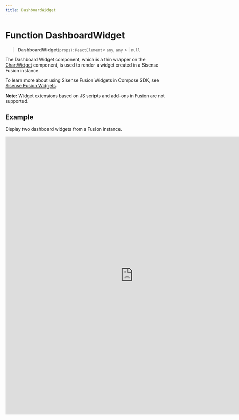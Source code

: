 ```yaml
---
title: DashboardWidget
---
```


# Function DashboardWidget <Badge type="fusionEmbed" text="Fusion Embed" />

> **DashboardWidget**(`props`): `ReactElement`\< `any`, `any` \> \| `null`

The Dashboard Widget component, which is a thin wrapper on the [ChartWidget](../dashboards/function.ChartWidget.md) component,
is used to render a widget created in a Sisense Fusion instance.

To learn more about using Sisense Fusion Widgets in Compose SDK,
see [Sisense Fusion Widgets](/guides/sdk/guides/charts/guide-fusion-widgets.html).

**Note:** Widget extensions based on JS scripts and add-ons in Fusion are not supported.

## Example

Display two dashboard widgets from a Fusion instance.

<iframe
 src='https://csdk-playground.sisense.com/?example=fusion-assets%2Ffusion-widgets&mode=docs'
 width=800
 height=870
 style='border:none;'
/>

## Parameters

| Parameter | Type |
| :------ | :------ |
| `props` | [`DashboardWidgetProps`](../interfaces/interface.DashboardWidgetProps.md) |

## Returns

`ReactElement`\< `any`, `any` \> \| `null`

::: warning Deprecated
Use [`WidgetById`](function.WidgetById.md) instead.
:::
